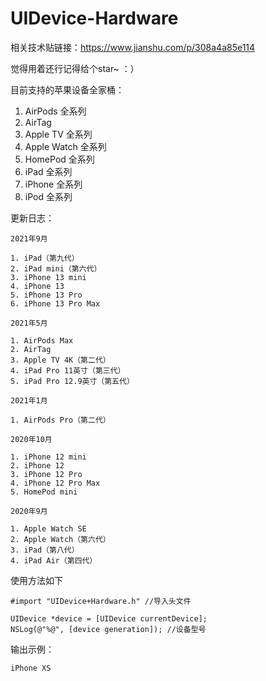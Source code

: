 # UIDevice-Hardware
相关技术贴链接：https://www.jianshu.com/p/308a4a85e114

觉得用着还行记得给个star~ ：）

目前支持的苹果设备全家桶：
1. AirPods 全系列
2. AirTag 
3. Apple TV 全系列
4. Apple Watch 全系列
5. HomePod 全系列
6. iPad 全系列
7. iPhone 全系列
8. iPod 全系列

更新日志：
```
2021年9月

1. iPad（第九代）
2. iPad mini（第六代）
3. iPhone 13 mini
4. iPhone 13
5. iPhone 13 Pro
6. iPhone 13 Pro Max

```
```
2021年5月

1. AirPods Max
2. AirTag
3. Apple TV 4K（第二代）
4. iPad Pro 11英寸（第三代）
5. iPad Pro 12.9英寸（第五代）
```
```
2021年1月

1. AirPods Pro（第二代）
```
```
2020年10月

1. iPhone 12 mini
2. iPhone 12
3. iPhone 12 Pro
4. iPhone 12 Pro Max
5. HomePod mini
```
```
2020年9月

1. Apple Watch SE
2. Apple Watch（第六代）
3. iPad（第八代）
4. iPad Air（第四代）
```

使用方法如下
```
#import "UIDevice+Hardware.h" //导入头文件

UIDevice *device = [UIDevice currentDevice];
NSLog(@"%@", [device generation]); //设备型号
```

输出示例：
```
iPhone XS
```

